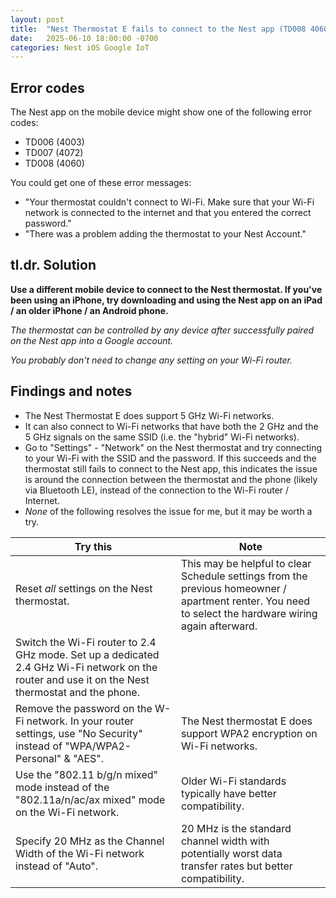 ```yaml
---
layout: post
title:  "Nest Thermostat E fails to connect to the Nest app (TD008 4060)"
date:   2025-06-10 18:00:00 -0700
categories: Nest iOS Google IoT
---
```


## Error codes

The Nest app on the mobile device might show one of the following error codes:

- TD006 (4003)
- TD007 (4072)
- TD008 (4060)

You could get one of these error messages: 

- "Your thermostat couldn't connect to Wi-Fi. Make sure that your Wi-Fi network is connected to the internet and that you entered the correct password."
- "There was a problem adding the thermostat to your Nest Account."

## tl.dr. Solution

**Use a different mobile device to connect to the Nest thermostat. If you've been using an iPhone, try downloading and using the Nest app on an iPad / an older iPhone / an Android phone.**

*The thermostat can be controlled by any device after successfully paired on the Nest app into a Google account.*

*You probably don't need to change any setting on your Wi-Fi router.*

## Findings and notes

* The Nest Thermostat E does support 5 GHz Wi-Fi networks. 
* It can also connect to Wi-Fi networks that have both the 2 GHz and the 5 GHz signals on the same SSID (i.e. the "hybrid" Wi-Fi networks).
* Go to "Settings" - "Network" on the Nest thermostat and try connecting to your Wi-Fi with the SSID and the password. 
  If this succeeds and the thermostat still fails to connect to the Nest app, this indicates the issue is around the connection between the thermostat and the phone (likely via Bluetooth LE), instead of the connection to the Wi-Fi router / Internet.
* *None* of the following resolves the issue for me, but it may be worth a try.

| Try this | Note |
| -- | -- |
| Reset *all* settings on the Nest thermostat. | This may be helpful to clear Schedule settings from the previous homeowner / apartment renter. You need to select the hardware wiring again afterward. |
| Switch the Wi-Fi router to 2.4 GHz mode. Set up a dedicated 2.4 GHz Wi-Fi network on the router and use it on the Nest thermostat and the phone. | |
| Remove the password on the W-Fi network. In your router settings, use "No Security" instead of "WPA/WPA2-Personal" & "AES". | The Nest thermostat E does support WPA2 encryption on Wi-Fi networks. |
| Use the "802.11 b/g/n mixed" mode instead of the "802.11a/n/ac/ax mixed" mode on the Wi-Fi network. | Older Wi-Fi standards typically have better compatibility. |
| Specify 20 MHz as the Channel Width of the Wi-Fi network instead of "Auto". | 20 MHz is the standard channel width with potentially worst data transfer rates but better compatibility. |
